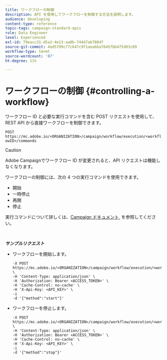 ```yaml
---
title: ワークフローの制御
description: API を使用してワークフローを制御する方法を説明します。
audience: developing
content-type: reference
topic-tags: campaign-standard-apis
role: Data Engineer
level: Experienced
exl-id: 79eacc31-d5a2-4e13-aa0b-744d7ab7004f
source-git-commit: 4ed5799c77c647c9f1aeabba7645fbb475d03c09
workflow-type: tm+mt
source-wordcount: '87'
ht-degree: 11%

---
```


# ワークフローの制御 {#controlling-a-workflow}

ワークフロー ID と必要な実行コマンドを含む POST リクエストを使用して、REST API から直接ワークフローを制御できます。

`POST https://mc.adobe.io/<ORGANIZATION>/campaign/workflow/execution/<workflowID>/commands`

>[!CAUTION]
>
>Adobe Campaignでワークフロー ID が変更されると、API リクエストは機能しなくなります。

ワークフローの制御には、次の 4 つの実行コマンドを使用できます。

* 開始
* 一時停止
* 再開
* 停止

実行コマンドについて詳しくは、[Campaign ドキュメント &#x200B;](https://experienceleague.adobe.com/docs/campaign-standard/using/managing-processes-and-data/executing-a-workflow/about-workflow-execution.html?lang=ja) を参照してください。

<br/>

***サンプルリクエスト***

* ワークフローを開始します。

  ```
  -X POST https://mc.adobe.io/<ORGANIZATION>/campaign/workflow/execution/<workflowID>/commands \
  -H 'Content-Type: application/json' \
  -H 'Authorization: Bearer <ACCESS_TOKEN>' \
  -H 'Cache-Control: no-cache' \
  -H 'X-Api-Key: <API_KEY>' \
  -i
  -d '{"method":"start"}'
  ```

  <!-- + réponse -->

* ワークフローを停止します。

  ```
  -X POST https://mc.adobe.io/<ORGANIZATION>/campaign/workflow/execution/<workflowID>/commands \
  -H 'Content-Type: application/json' \
  -H 'Authorization: Bearer <ACCESS_TOKEN>' \
  -H 'Cache-Control: no-cache' \
  -H 'X-Api-Key: <API_KEY>' \
  -i
  -d '{"method":"stop"}'
  ```

  <!-- + réponse -->
